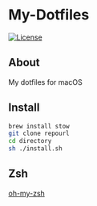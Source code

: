 # My-Dotfiles

[![License](https://img.shields.io/badge/License-Apache%202.0-blue.svg)](https://opensource.org/licenses/Apache-2.0)

## About

My dotfiles for macOS

## Install

```bash
brew install stow
git clone repourl
cd directory
sh ./install.sh
```

## Zsh

[oh-my-zsh](https://ohmyz.sh/#install)
